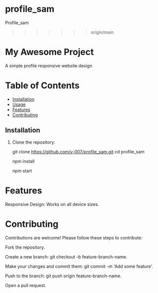  
# profile_sam
Profile_sam
>>>>>>> origin/main

# My Awesome Project

A simple profile responsive website design
# Table of Contents

- [Installation](#installation)
- [Usage](#usage)
- [Features](#features)
- [Contributing](#contributing)
 
## Installation

1. Clone the repository:

   git clone https://github.com/y-007/profile_sam.git
   cd profile_sam

   npm install
   
   npm start

# Features

 Responsive Design: Works on all device sizes.

# Contributing
Contributions are welcome! Please follow these steps to contribute:

Fork the repository.

Create a new branch: git checkout -b feature-branch-name.

Make your changes and commit them: git commit -m 'Add some feature'.

Push to the branch: git push origin feature-branch-name.

Open a pull request.

